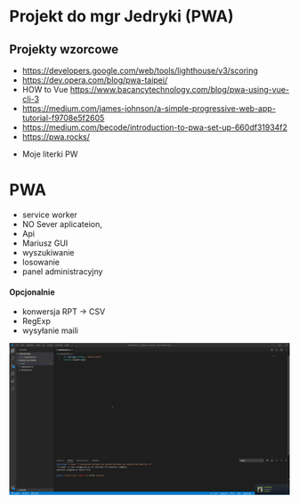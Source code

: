 # Projekt do mgr Jedryki (PWA)

## Projekty wzorcowe 
- https://developers.google.com/web/tools/lighthouse/v3/scoring
 - https://dev.opera.com/blog/pwa-taipei/
 - HOW to Vue https://www.bacancytechnology.com/blog/pwa-using-vue-cli-3
 - https://medium.com/james-johnson/a-simple-progressive-web-app-tutorial-f9708e5f2605
 - https://medium.com/becode/introduction-to-pwa-set-up-660df31934f2
 - https://pwa.rocks/
 * Moje literki PW <br />
 
 # PWA
 - service worker
 - NO Sever aplicateion, 
 - Api
 - Mariusz GUI
 - wyszukiwanie
 - losowanie
 - panel administracyjny
 
 #### Opcjonalnie
 - konwersja RPT -> CSV
 - RegExp
 - wysyłanie maili
 
 
![VS Code](./docs/qsZ3f6uXK8.gif)



